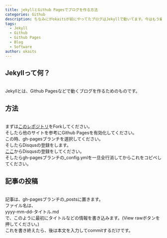 ```yaml
---
title: jekyllとGithub Pagesでブログを作る方法
categories: Github
description: ちなみにがokaitsが前にやってたブログはJekyllで動いてます。今はもう編集不可だけど。ちなみにこの記事はこのブログから移植してきたやつです。
tags:
  - Jekyll
  - Github
  - Github Pages
  - Blog
  - Software
author: okaits
---
```

<h2>Jekyllって何？</h2>
<br>
Jekyllとは、Github Pagesなどで動くブログを作るためのものです。<br>
<h2>方法</h2>
<br>
まずは<a href="https://github.com/gdgmanagua/jekyll-mdl">このレポジトリ</a>をForkしてください。<br>
そしたら他のサイトを参考にGithub Pagesを有効化してください。<br>
この時、gh-pagesブランチを選択してください。<br>
そしたらDisqusの登録をします。<br>
<a href="https://disqus.com/profile/signup/">ここ</a>からDisqusの登録をしてください。<br>
そしたらgh-pagesブランチの_config.ymlを一旦全行消してからこれをコピペしてください。<br>
<script src="https://gist.github.com/okaits/390935c3f4334bc99e807b60acd4cdfc.js"></script>
<h2>記事の投稿</h2>
<br>
記事は、gh-pagesブランチの_postsに置きます。<br>
ファイル名は、<br>
yyyy-mm-dd-タイトル.md<br>
で、このように最初にタイトルなどの情報を書き込みます。(View rawボタンを押してください。)<br>
<script src="https://gist.github.com/okaits/08ddb58f57b44dc8a6e288745f9aa93d.js"></script>
これを書き終えたら、後は本文を入力してcommitするだけです。<br>